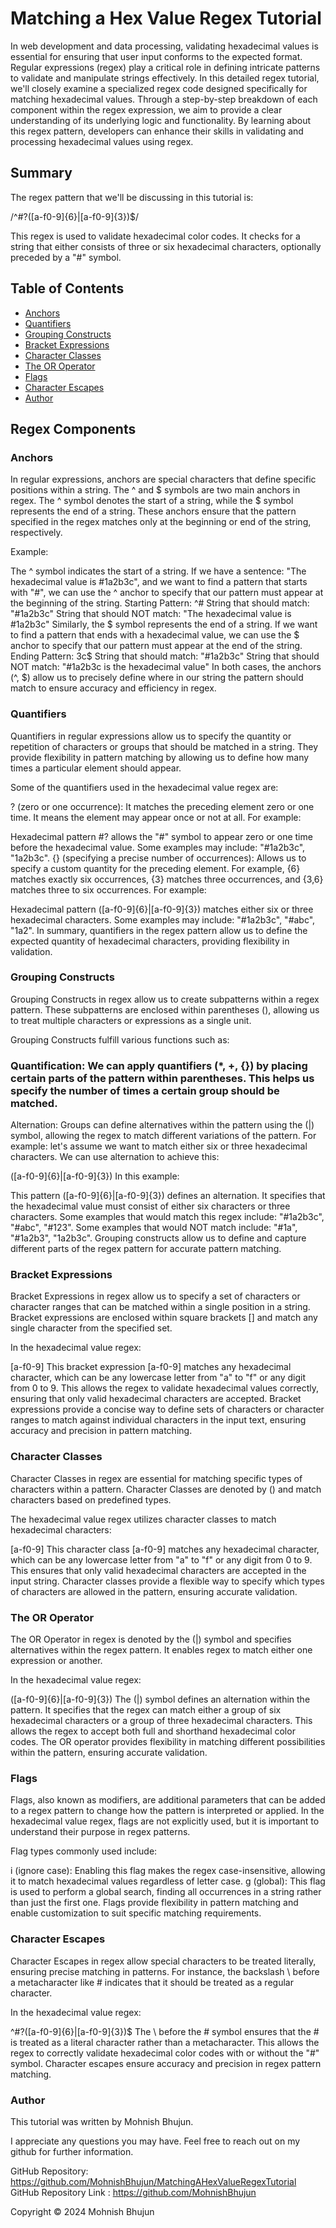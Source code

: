 # Matching a Hex Value Regex Tutorial

In web development and data processing, validating hexadecimal values is essential for ensuring that user input conforms to the expected format. Regular expressions (regex) play a critical role in defining intricate patterns to validate and manipulate strings effectively. In this detailed regex tutorial, we'll closely examine a specialized regex code designed specifically for matching hexadecimal values. Through a step-by-step breakdown of each component within the regex expression, we aim to provide a clear understanding of its underlying logic and functionality. By learning about this regex pattern, developers can enhance their skills in validating and processing hexadecimal values using regex.

## Summary

The regex pattern that we'll be discussing in this tutorial is:

/^#?([a-f0-9]{6}|[a-f0-9]{3})$/

This regex is used to validate hexadecimal color codes. It checks for a string that either consists of three or six hexadecimal characters, optionally preceded by a "#" symbol.

## Table of Contents

- [Anchors](#anchors)
- [Quantifiers](#quantifiers)
- [Grouping Constructs](#grouping-constructs)
- [Bracket Expressions](#bracket-expressions)
- [Character Classes](#character-classes)
- [The OR Operator](#the-or-operator)
- [Flags](#flags)
- [Character Escapes](#character-escapes)
- [Author](#author)

## Regex Components

### Anchors
In regular expressions, anchors are special characters that define specific positions within a string. The ^ and $ symbols are two main anchors in regex. The ^ symbol denotes the start of a string, while the $ symbol represents the end of a string. These anchors ensure that the pattern specified in the regex matches only at the beginning or end of the string, respectively.

Example:

The ^ symbol indicates the start of a string. If we have a sentence: "The hexadecimal value is #1a2b3c", and we want to find a pattern that starts with "#", we can use the ^ anchor to specify that our pattern must appear at the beginning of the string.
Starting Pattern: ^#
String that should match: "#1a2b3c"
String that should NOT match: "The hexadecimal value is #1a2b3c"
Similarly, the $ symbol represents the end of a string. If we want to find a pattern that ends with a hexadecimal value, we can use the $ anchor to specify that our pattern must appear at the end of the string.
Ending Pattern: 3c$
String that should match: "#1a2b3c"
String that should NOT match: "#1a2b3c is the hexadecimal value"
In both cases, the anchors (^, $) allow us to precisely define where in our string the pattern should match to ensure accuracy and efficiency in regex.

### Quantifiers
Quantifiers in regular expressions allow us to specify the quantity or repetition of characters or groups that should be matched in a string. They provide flexibility in pattern matching by allowing us to define how many times a particular element should appear.

Some of the quantifiers used in the hexadecimal value regex are:

? (zero or one occurrence): It matches the preceding element zero or one time. It means the element may appear once or not at all.
For example:

Hexadecimal pattern #? allows the "#" symbol to appear zero or one time before the hexadecimal value.
Some examples may include: "#1a2b3c", "1a2b3c".
{} (specifying a precise number of occurrences): Allows us to specify a custom quantity for the preceding element. For example, {6} matches exactly six occurrences, {3} matches three occurrences, and {3,6} matches three to six occurrences.
For example:

Hexadecimal pattern ([a-f0-9]{6}|[a-f0-9]{3}) matches either six or three hexadecimal characters.
Some examples may include: "#1a2b3c", "#abc", "1a2".
In summary, quantifiers in the regex pattern allow us to define the expected quantity of hexadecimal characters, providing flexibility in validation.

### Grouping Constructs
Grouping Constructs in regex allow us to create subpatterns within a regex pattern. These subpatterns are enclosed within parentheses (), allowing us to treat multiple characters or expressions as a single unit.

Grouping Constructs fulfill various functions such as:

### Quantification: We can apply quantifiers (*, +, {}) by placing certain parts of the pattern within parentheses. This helps us specify the number of times a certain group should be matched.
Alternation: Groups can define alternatives within the pattern using the (|) symbol, allowing the regex to match different variations of the pattern.
For example: let's assume we want to match either six or three hexadecimal characters. We can use alternation to achieve this:



([a-f0-9]{6}|[a-f0-9]{3})
In this example:

This pattern ([a-f0-9]{6}|[a-f0-9]{3}) defines an alternation. It specifies that the hexadecimal value must consist of either six characters or three characters.
Some examples that would match this regex include: "#1a2b3c", "#abc", "#123".
Some examples that would NOT match include: "#1a", "#1a2b3", "1a2b3c".
Grouping constructs allow us to define and capture different parts of the regex pattern for accurate pattern matching.

### Bracket Expressions
Bracket Expressions in regex allow us to specify a set of characters or character ranges that can be matched within a single position in a string. Bracket expressions are enclosed within square brackets [] and match any single character from the specified set.

In the hexadecimal value regex:

[a-f0-9]
This bracket expression [a-f0-9] matches any hexadecimal character, which can be any lowercase letter from "a" to "f" or any digit from 0 to 9.
This allows the regex to validate hexadecimal values correctly, ensuring that only valid hexadecimal characters are accepted.
Bracket expressions provide a concise way to define sets of characters or character ranges to match against individual characters in the input text, ensuring accuracy and precision in pattern matching.

### Character Classes
Character Classes in regex are essential for matching specific types of characters within a pattern. Character Classes are denoted by (\) and match characters based on predefined types.

The hexadecimal value regex utilizes character classes to match hexadecimal characters:


[a-f0-9]
This character class [a-f0-9] matches any hexadecimal character, which can be any lowercase letter from "a" to "f" or any digit from 0 to 9.
This ensures that only valid hexadecimal characters are accepted in the input string.
Character classes provide a flexible way to specify which types of characters are allowed in the pattern, ensuring accurate validation.

### The OR Operator
The OR Operator in regex is denoted by the (|) symbol and specifies alternatives within the regex pattern. It enables regex to match either one expression or another.

In the hexadecimal value regex:

([a-f0-9]{6}|[a-f0-9]{3})
The (|) symbol defines an alternation within the pattern. It specifies that the regex can match either a group of six hexadecimal characters or a group of three hexadecimal characters.
This allows the regex to accept both full and shorthand hexadecimal color codes.
The OR operator provides flexibility in matching different possibilities within the pattern, ensuring accurate validation.

### Flags
Flags, also known as modifiers, are additional parameters that can be added to a regex pattern to change how the pattern is interpreted or applied. In the hexadecimal value regex, flags are not explicitly used, but it is important to understand their purpose in regex patterns.

Flag types commonly used include:

i (ignore case): Enabling this flag makes the regex case-insensitive, allowing it to match hexadecimal values regardless of letter case.
g (global): This flag is used to perform a global search, finding all occurrences in a string rather than just the first one.
Flags provide flexibility in pattern matching and enable customization to suit specific matching requirements.

### Character Escapes
Character Escapes in regex allow special characters to be treated literally, ensuring precise matching in patterns. For instance, the backslash \ before a metacharacter like # indicates that it should be treated as a regular character.

In the hexadecimal value regex:

^#?([a-f0-9]{6}|[a-f0-9]{3})$
The \ before the # symbol ensures that the # is treated as a literal character rather than a metacharacter.
This allows the regex to correctly validate hexadecimal color codes with or without the "#" symbol.
Character escapes ensure accuracy and precision in regex pattern matching.

### Author
This tutorial was written by Mohnish Bhujun.

I appreciate any questions you may have. Feel free to reach out on my github for further information.

GitHub Repository: https://github.com/MohnishBhujun/MatchingAHexValueRegexTutorial
GitHub Repository Link : https://github.com/MohnishBhujun

Copyright © 2024 Mohnish Bhujun
